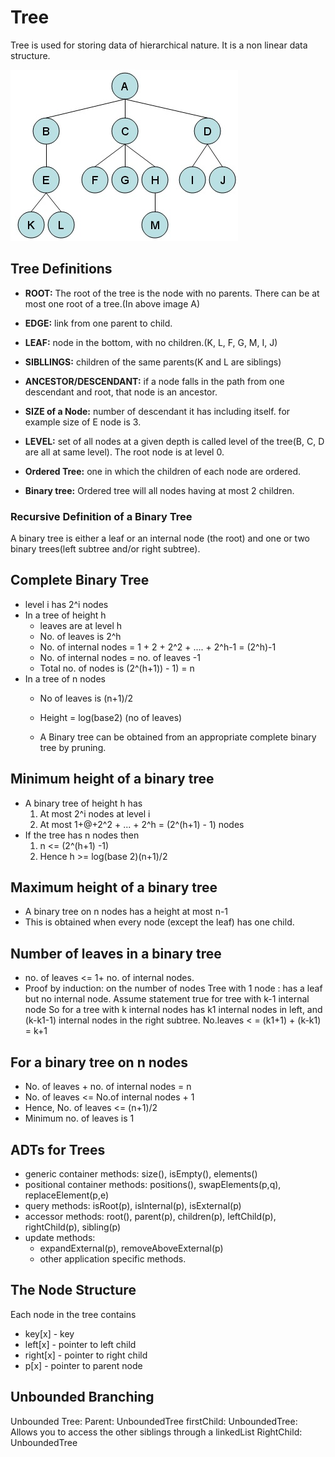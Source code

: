 # Tree

Tree is used for storing data of hierarchical nature. It is a non linear data structure.

![tree](https://github.com/Rahul-Raviprasad/Data-Structures-in-JavaScript/raw/master/Trees/tree.jpg "Tree Data Structure")


## Tree Definitions

* **ROOT:** The root of the tree is the node with no parents. There can be at most one root of a tree.(In above image A)
* **EDGE:** link from one parent to child.
* **LEAF:** node in the bottom, with no children.(K, L, F, G, M, I, J)
* **SIBLLINGS:** children of the same parents(K and L are siblings)
* **ANCESTOR/DESCENDANT:** if a node falls in the path from one descendant and root, that node is an ancestor.
* **SIZE of a Node:** number of descendant it has including itself. for example size of E node is 3.
* **LEVEL:** set of all nodes at a given depth is called level of the tree(B, C, D are all at same level). The root node is at level 0.

* **Ordered Tree:** one in which the children of each node are ordered.
* **Binary tree:** Ordered tree will all nodes having at most 2 children.

### Recursive Definition of a Binary Tree
A binary tree is either a leaf or an internal node (the root) and one or two binary trees(left subtree and/or right subtree).

## Complete Binary Tree
* level i has 2^i nodes
* In a tree of height h
  * leaves are at level h
  * No. of leaves is 2^h
  * No. of internal nodes = 1 + 2 + 2^2 + .... + 2^h-1 = (2^h)-1
  * No. of internal nodes =  no. of leaves -1
  * Total no. of nodes is (2^(h+1)) - 1) = n
* In a tree of n nodes
  * No of leaves is (n+1)/2
  * Height = log(base2) (no of leaves)

  * A Binary tree can be obtained from an appropriate complete binary tree by pruning.


## Minimum height of a binary tree
* A binary tree of height h has
  1. At most 2^i nodes at level i
  2. At most 1+@+2^2 + ... + 2^h = (2^(h+1) - 1) nodes
* If the tree has n nodes then
  1. n <= (2^(h+1) -1)
  2. Hence h >= log(base 2)(n+1)/2

## Maximum height of a binary tree
* A binary tree on n nodes has a height at most n-1
* This is obtained when every node (except the leaf) has one child.

## Number of leaves in a binary tree
* no. of leaves <= 1+ no. of internal nodes.
* Proof by induction: on the number of nodes
  Tree with 1 node : has a leaf but no internal node.
  Assume statement true for tree with k-1 internal node
  So for a tree with k internal nodes has k1 internal nodes in left, and (k-k1-1) internal nodes in the right subtree.
  No.leaves < = (k1+1) + (k-k1) = k+1

##  For a binary tree on n nodes
* No. of leaves + no. of internal nodes = n
* No. of leaves <= No.of internal nodes + 1
* Hence, No. of leaves <= (n+1)/2
* Minimum no. of leaves is 1

## ADTs for Trees
* generic container methods: size(), isEmpty(), elements()
* positional container methods: positions(), swapElements(p,q), replaceElement(p,e)
* query methods: isRoot(p), isInternal(p), isExternal(p)
* accessor methods: root(), parent(p), children(p), leftChild(p), rightChild(p), sibling(p)
* update methods:
  * expandExternal(p), removeAboveExternal(p)
  * other application specific methods.

## The Node Structure
Each node in the tree contains
* key[x] - key
* left[x] - pointer to left child
* right[x] - pointer to right child
* p[x] - pointer to parent node

## Unbounded Branching
Unbounded Tree:
Parent: UnboundedTree
firstChild: UnboundedTree: Allows you to access the other siblings through a linkedList
RightChild: UnboundedTree
